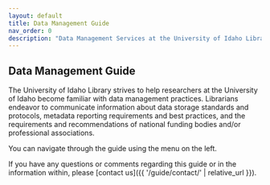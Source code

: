 ```yaml
---
layout: default
title: Data Management Guide
nav_order: 0
description: "Data Management Services at the University of Idaho Library"
---
```


## Data Management Guide

The University of Idaho Library strives to help researchers at the University of
 Idaho become familiar with data management practices. Librarians endeavor to
  communicate information about data storage standards and protocols, metadata
   reporting requirements and best practices, and the requirements and
    recommendations of national funding bodies and/or professional associations.

You can navigate through the guide using the menu on the left.  

If you have any questions or comments regarding this guide or in the information
 within, please [contact us]({{ '/guide/contact/' | relative_url }}).
